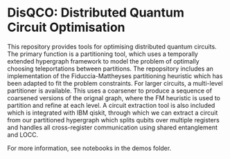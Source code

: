 # DisQCO: Distributed Quantum Circuit Optimisation

This repository provides tools for optimising distributed quantum circuits. The primary function is a partitioning tool, which uses a temporally extended hypergraph framework to model the problem of optimally choosing teleportations between partitions. The repopsitory includes an implementation of the Fiduccia-Mattheyses partitioning heuristic which has been adapted to fit the problem constraints. For larger circuits, a multi-level partitioner is available. This uses a coarsener to produce a sequence of coarsened versions of the orignal graph, where the FM heuristic is used to partition and refine at each level. A circuit extraction tool is also included which is integrated with IBM qiskit, through which we can extract a circuit from our partitioned hypergraph which splits qubits over multiple registers and handles all cross-register communication using shared entanglement and LOCC.

For more information, see notebooks in the demos folder.
